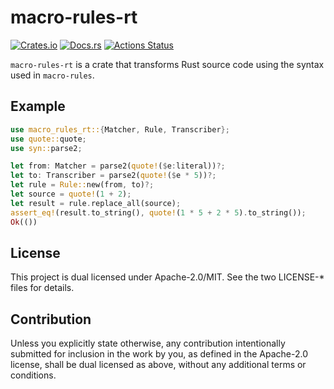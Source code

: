 # macro-rules-rt

[![Crates.io](https://img.shields.io/crates/v/macro-rules-rt.svg)](https://crates.io/crates/macro-rules-rt)
[![Docs.rs](https://docs.rs/macro-rules-rt/badge.svg)](https://docs.rs/macro-rules-rt/)
[![Actions Status](https://github.com/frozenlib/macro-rules-rt/workflows/CI/badge.svg)](https://github.com/frozenlib/macro-rules-rt/actions)

`macro-rules-rt` is a crate that transforms Rust source code using the syntax used in `macro-rules`.

## Example

```rust
use macro_rules_rt::{Matcher, Rule, Transcriber};
use quote::quote;
use syn::parse2;

let from: Matcher = parse2(quote!($e:literal))?;
let to: Transcriber = parse2(quote!($e * 5))?;
let rule = Rule::new(from, to)?;
let source = quote!(1 + 2);
let result = rule.replace_all(source);
assert_eq!(result.to_string(), quote!(1 * 5 + 2 * 5).to_string());
Ok(())
```

## License

This project is dual licensed under Apache-2.0/MIT. See the two LICENSE-\* files for details.

## Contribution

Unless you explicitly state otherwise, any contribution intentionally submitted for inclusion in the work by you, as defined in the Apache-2.0 license, shall be dual licensed as above, without any additional terms or conditions.
